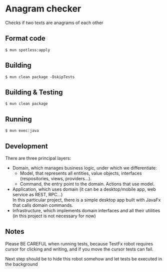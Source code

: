 # Anagram checker

Checks if two texts are anagrams of each other

## Format code

	$ mvn spotless:apply

## Building

	$ mvn clean package -DskipTests

## Building & Testing

	$ mvn clean package

## Running

	$ mvn exec:java

## Development

There are three principal layers:

* Domain, which manages business logic, under which we differentiate:
	* Model, that represents all entities, value objects, interfaces (respositories, views, providers...).
	* Command, the entry point to the domain. Actions that use model.
* Application, which uses domain (it can be a desktop/mobile app, web service as REST, RPC...)<br />
In this particular project, there is a simple desktop app built with JavaFx that calls domain commands.
* Infrastructure, which implements domain interfaces and all their utilities (in this project is not necessary for now)

## Notes

Please BE CAREFUL when running tests, because TestFx robot requires cursor for clicking and writing,
and if you move the cursor tests can fail.

Next step should be to hide this robot somehow and let tests be executed in the background
